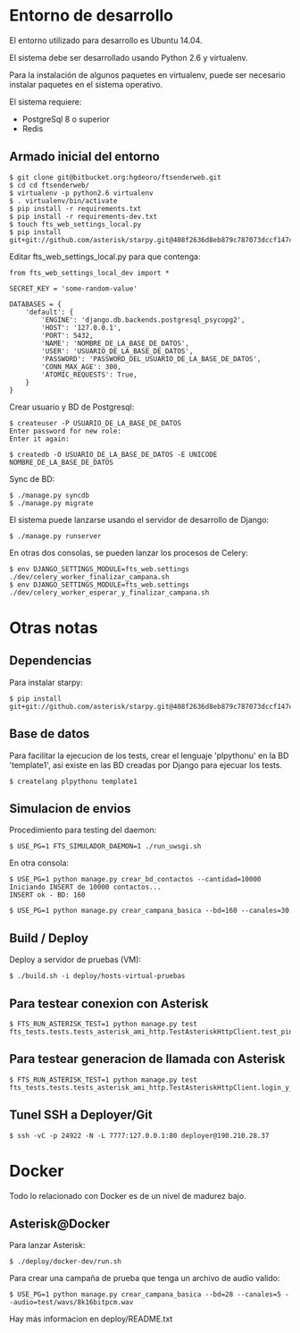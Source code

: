 Entorno de desarrollo
=====================

El entorno utilizado para desarrollo es Ubuntu 14.04.

El sistema debe ser desarrollado usando Python 2.6 y virtualenv.

Para la instalación de algunos paquetes en virtualenv, puede ser necesario
instalar paquetes en el sistema operativo.

El sistema requiere:
- PostgreSql 8 o superior
- Redis

Armado inicial del entorno
--------------------------

    $ git clone git@bitbucket.org:hgdeoro/ftsenderweb.git
    $ cd cd ftsenderweb/
    $ virtualenv -p python2.6 virtualenv
    $ . virtualenv/bin/activate
    $ pip install -r requirements.txt
    $ pip install -r requirements-dev.txt
    $ touch fts_web_settings_local.py
    $ pip install git+git://github.com/asterisk/starpy.git@408f2636d8eb879c787073dccf147cc5fe734cba

Editar fts_web_settings_local.py para que contenga:

	from fts_web_settings_local_dev import *

	SECRET_KEY = 'some-random-value'

	DATABASES = {
	    'default': {
	        'ENGINE': 'django.db.backends.postgresql_psycopg2',
	        'HOST': '127.0.0.1',
	        'PORT': 5432,
	        'NAME': 'NOMBRE_DE_LA_BASE_DE_DATOS',
	        'USER': 'USUARIO_DE_LA_BASE_DE_DATOS',
	        'PASSWORD': 'PASSWORD_DEL_USUARIO_DE_LA_BASE_DE_DATOS',
	        'CONN_MAX_AGE': 300,
	        'ATOMIC_REQUESTS': True,
	    }
	}

Crear usuario y BD de Postgresql:

    $ createuser -P USUARIO_DE_LA_BASE_DE_DATOS
    Enter password for new role:
    Enter it again:

    $ createdb -O USUARIO_DE_LA_BASE_DE_DATOS -E UNICODE NOMBRE_DE_LA_BASE_DE_DATOS

Sync de BD:

    $ ./manage.py syncdb
    $ ./manage.py migrate

El sistema puede lanzarse usando el servidor de desarrollo de Django:

    $ ./manage.py runserver

En otras dos consolas, se pueden lanzar los procesos de Celery:

    $ env DJANGO_SETTINGS_MODULE=fts_web.settings ./dev/celery_worker_finalizar_campana.sh
    $ env DJANGO_SETTINGS_MODULE=fts_web.settings ./dev/celery_worker_esperar_y_finalizar_campana.sh


Otras notas
===========

Dependencias
------------

Para instalar starpy:

    $ pip install git+git://github.com/asterisk/starpy.git@408f2636d8eb879c787073dccf147cc5fe734cba


Base de datos
-------------

Para facilitar la ejecucion de los tests, crear el lenguaje 'plpythonu' en
la BD 'template1', asi existe en las BD creadas por Django para ejecuar los tests.

    $ createlang plpythonu template1


Simulacion de envios
--------------------

Procedimiento para testing del daemon:

    $ USE_PG=1 FTS_SIMULADOR_DAEMON=1 ./run_uwsgi.sh

En otra consola:

    $ USE_PG=1 python manage.py crear_bd_contactos --cantidad=10000
    Iniciando INSERT de 10000 contactos...
    INSERT ok - BD: 160

    $ USE_PG=1 python manage.py crear_campana_basica --bd=160 --canales=30


Build / Deploy
--------------

Deploy a servidor de pruebas (VM):

    $ ./build.sh -i deploy/hosts-virtual-pruebas


Para testear conexion con Asterisk
----------------------------------

    $ FTS_RUN_ASTERISK_TEST=1 python manage.py test fts_tests.tests.tests_asterisk_ami_http.TestAsteriskHttpClient.test_ping_y_status


Para testear generacion de llamada con Asterisk
-----------------------------------------------

    $ FTS_RUN_ASTERISK_TEST=1 python manage.py test fts_tests.tests.tests_asterisk_ami_http.TestAsteriskHttpClient.login_y_originate_local_channel_async


Tunel SSH a Deployer/Git
------------------------

    $ ssh -vC -p 24922 -N -L 7777:127.0.0.1:80 deployer@190.210.28.37


Docker
======

Todo lo relacionado con Docker es de un nivel de madurez bajo.

Asterisk@Docker
---------------

Para lanzar Asterisk:

    $ ./deploy/docker-dev/run.sh

Para crear una campaña de prueba que tenga un archivo de audio valido:

    $ USE_PG=1 python manage.py crear_campana_basica --bd=28 --canales=5 --audio=test/wavs/8k16bitpcm.wav

Hay más informacion en deploy/README.txt
